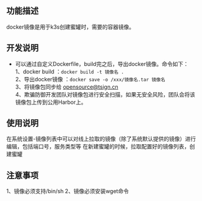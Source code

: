 ## 功能描述
docker镜像是用于k3s创建蜜罐时，需要的容器镜像。

## 开发说明
* 可以通过自定义Dockerfile，build完之后，导出docker镜像。命令如下：<br>
1、docker build ：`docker build -t 镜像名 .`<br>
2、导出docker镜像 ：`docker save -o /xxx/镜像名.tar 镜像名`<br>
3、将镜像包同步给 opensource@tsign.cn <br>
4、欺骗防御开发团队对镜像包进行安全扫描，如果无安全风险，团队会将该镜像包上传到公用Harbor上。

## 使用说明
在系统设置-镜像列表中可以对线上拉取的镜像（除了系统默认提供的镜像）进行编辑，包括端口号，服务类型等
在新建蜜罐的时候，拉取配置好的镜像列表，创建蜜罐

## 注意事项
1、镜像必须支持/bin/sh
2、镜像必须安装wget命令
